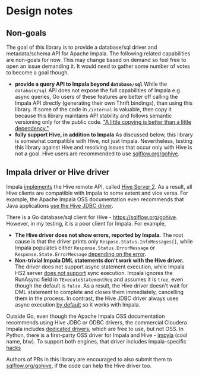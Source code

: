 # Design notes

## Non-goals

The goal of this library is to provide a database/sql driver and metadata/schema API for Apache Impala.
The following related capabilities are non-goals for now. This may change based on demand so feel free to open
an issue demanding it. It would need to gather some number of votes to become a goal though.

- **provide a query API to Impala beyond `database/sql`**
  While the `database/sql` API does not expose the full capabilities of Impala e.g. async queries,
  Go users of these features are better off calling the Impala API directly (generating their own Thrift bindings),
  than using this library. If some of the code in `/internal` is valuable,
  then copy it because this library maintains API stability and follows semantic versioning only for the public code.
  ["A little copying is better than a little dependency."](https://go-proverbs.github.io/)
- **fully support Hive, in addition to Impala**
  As discussed below, this library is somewhat compatible with Hive, not just Impala. Nevertheless,
  testing this library against Hive and resolving issues that occur only with Hive is not a goal.
  Hive users are recommended to use [sqlflow.org/gohive](https://sqlflow.org/gohive).

## Impala driver or Hive driver

Impala [implements](https://impala.apache.org/docs/build/asf-site-html/topics/impala_client.html) the Hive remote API,
called [Hive Server 2](https://cwiki.apache.org/confluence/display/hive/hiveserver2+overview).
As a result, all Hive clients are compatible with Impala to some extent and vice versa.
For example, the Apache Impala OSS documentation even recommends that Java applications
[use the Hive JDBC driver](https://impala.apache.org/docs/build/asf-site-html/topics/impala_jdbc.html).

There is a Go database/sql client for Hive - https://sqlflow.org/gohive. However, in my testing,
it is a poor client for Impala. For example,

- **The Hive driver does not show errors, reported by Impala.**
  The root cause is that the driver prints only `Respose.Status.InfoMessages[]`,
  while Impala populates either `Response.Status.ErrorMessage` or `Response.State.ErrorMessage`
  [depending on the error](https://github.com/sclgo/impala-go/blob/657aa1d/internal/isql/connection_test.go#L139).
- **Non-trivial Impala DML statements don't work with the Hive driver.**
  The driver does not support async statement execution, while Impala HS2 server
  [does not support](https://github.com/cloudera/impyla/issues/157#issuecomment-164090890)
  sync execution. Impala ignores the RunAsync field in `TExecuteStatementReq` and assumes it is `true`,
  even though the default is `false`. As a result, the Hive driver doesn't wait for
  DML statement to complete and closes them immediately, cancelling them in the process.
  In contrast, the Hive JDBC driver always uses async execution
  [by default](https://issues.apache.org/jira/browse/HIVE-5232) so it works with Impala.

Outside Go, even though the Apache Impala OSS documentation recommends using Hive JDBC or ODBC drivers,
the commercial Cloudera Impala includes
[dedicated drivers](https://docs.cloudera.com/documentation/other/connectors/impala-jdbc/2-6-35/Cloudera-JDBC-Connector-for-Apache-Impala-Install-Guide.pdf),
which are free to use, but not OSS. In Python, there is a first-party OSS driver for Impala and Hive -
[impyla](https://github.com/cloudera/impyla) (cool name, btw). To support both engines, that driver
includes Impala-specific [hacks](https://github.com/cloudera/impyla/blob/ab1398a/impala/hiveserver2.py#L108)

Authors of PRs in this library are encouraged to also submit them to [sqlflow.org/gohive](https://sqlflow.org/gohive),
if the code can help the Hive driver too.